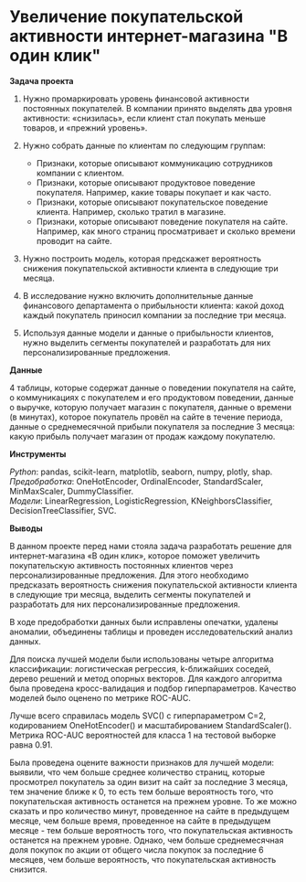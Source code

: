 # Увеличение покупательской активности интернет-магазина "В один клик"

 **Задача проекта**

1. Нужно промаркировать уровень финансовой активности постоянных покупателей. В компании принято выделять два уровня активности: «снизилась», если клиент стал покупать меньше товаров, и «прежний уровень».

2. Нужно собрать данные по клиентам по следующим группам:
    
    * Признаки, которые описывают коммуникацию сотрудников компании с клиентом.
    * Признаки, которые описывают продуктовое поведение покупателя. Например, какие товары покупает и как часто.
    * Признаки, которые описывают покупательское поведение клиента. Например, сколько тратил в магазине.
    * Признаки, которые описывают поведение покупателя на сайте. Например, как много страниц просматривает и сколько времени проводит на сайте.
 
 3. Нужно построить модель, которая предскажет вероятность снижения покупательской активности клиента в следующие три месяца.
 
 4. В исследование нужно включить дополнительные данные финансового департамента о прибыльности клиента: какой доход каждый покупатель приносил компании за последние три месяца.
 
 5. Используя данные модели и данные о прибыльности клиентов, нужно выделить сегменты покупателей и разработать для них персонализированные предложения.

**Данные**<br>   

4 таблицы, которые содержат данные о поведении покупателя на сайте, о коммуникациях с покупателем и его продуктовом поведении, данные о выручке, которую получает магазин с покупателя, данные о времени (в минутах), которое покупатель провёл на сайте в течение периода, данные о среднемесячной прибыли покупателя за последние 3 месяца: какую прибыль получает магазин от продаж каждому покупателю.

**Инструменты**<br>

*Python*: pandas, scikit-learn, matplotlib, seaborn, numpy, plotly, shap.<br>
*Предобработка*: OneHotEncoder, OrdinalEncoder, StandardScaler, MinMaxScaler, DummyClassifier.<br>
*Модели*: LinearRegression, LogisticRegression, KNeighborsClassifier, DecisionTreeClassifier, SVC.<br>

**Выводы**<br>

В данном проекте перед нами стояла задача разработать решение для интернет-магазина «В один клик», которое поможет увеличить покупательскую активность постоянных клиентов через персонализированные предложения. Для этого необходимо предсказать вероятность снижения покупательской активности клиента в следующие три месяца, выделить сегменты покупателей и разработать для них персонализированные предложения.

В ходе предобработки данных были исправлены опечатки, удалены аномалии, объединены таблицы и проведен исследовательский анализ данных.

Для поиска лучшей модели были использованы четыре алгоритма классификации: логистическая регрессия, k-ближайших соседей, дерево решений и метод опорных векторов. Для каждого алгоритма была проведена кросс-валидация и подбор гиперпараметров. Качество моделей было оценено по метрике ROC-AUC.

Лучше всего справилась модель SVC() с гиперпараметром C=2, кодированием OneHotEncoder() и масштабированием StandardScaler(). Метрика ROC-AUC вероятностей для класса 1 на тестовой выборке равна 0.91.

Была проведена оцените важности признаков для лучшей модели: выявили, что чем больше среднее количество страниц, которые просмотрел покупатель за один визит на сайт за последние 3 месяца, тем значение ближе к 0, то есть тем больше вероятность того, что покупательская активность останется на прежнем уровне. То же можно сказать и про количество минут, проведенное на сайте в предыдущем месяце, чем больше время, проведенное на сайте в предыдущем месяце - тем больше вероятность того, что покупательская активность останется на прежнем уровне. Однако, чем больше среднемесячная доля покупок по акции от общего числа покупок за последние 6 месяцев, чем больше вероятность, что покупательская активность снизится.
